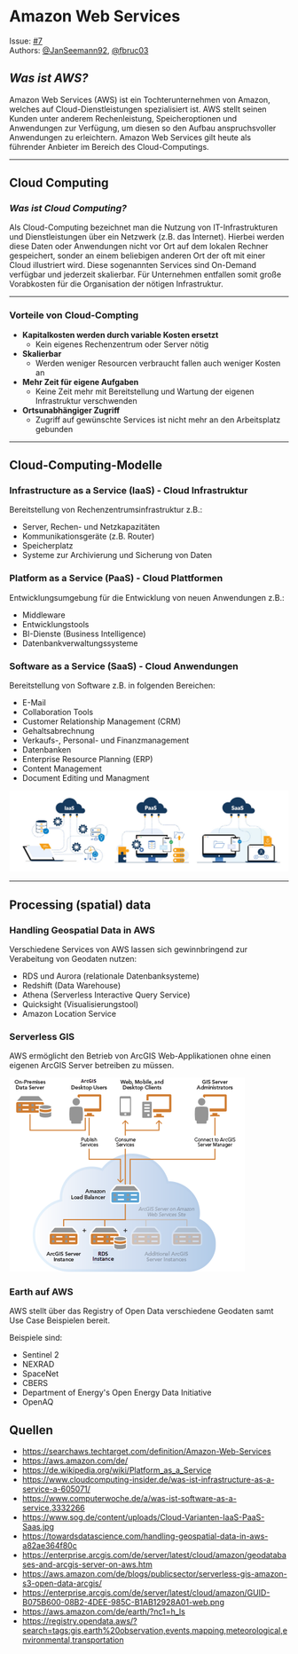 # **Amazon Web Services**

Issue: [#7](<https://github.com/Geosoft2/geosoft2-2021/issues/7>)  
Authors: [@JanSeemann92](https://github.com/JanSeemann92), [@fbruc03](https://github.com/fbruc03)

## _**Was ist AWS?**_

Amazon Web Services (AWS) ist ein Tochterunternehmen von Amazon, welches auf Cloud-Dienstleistungen spezialisiert ist. AWS stellt seinen Kunden unter anderem Rechenleistung, Speicheroptionen und Anwendungen zur Verfügung, um diesen so den Aufbau anspruchsvoller Anwendungen zu erleichtern.
Amazon Web Services gilt heute als führender Anbieter im Bereich des Cloud-Computings.

---

## **Cloud Computing**

### _**Was ist Cloud Computing?**_

Als Cloud-Computing bezeichnet man die Nutzung von IT-Infrastrukturen und Dienstleistungen über ein Netzwerk (z.B. das Internet). Hierbei werden diese Daten oder Anwendungen nicht vor Ort auf dem lokalen Rechner gespeichert, sonder an einem beliebigen anderen Ort der oft mit einer Cloud illustriert wird.
Diese sogenannten Services sind On-Demand verfügbar und jederzeit skalierbar. Für Unternehmen entfallen somit große Vorabkosten für die Organisation der nötigen Infrastruktur.

---

### **Vorteile von Cloud-Compting**

- **Kapitalkosten werden durch variable Kosten ersetzt**
  - Kein eigenes Rechenzentrum oder Server nötig
- **Skalierbar**
  - Werden weniger Resourcen verbraucht fallen auch weniger Kosten an
- **Mehr Zeit für eigene Aufgaben**
  - Keine Zeit mehr mit Bereitstellung und Wartung der eigenen Infrastruktur verschwenden
- **Ortsunabhängiger Zugriff**
  - Zugriff auf gewünschte Services ist nicht mehr an den Arbeitsplatz gebunden

---

## **Cloud-Computing-Modelle**

### Infrastructure as a Service (IaaS) - Cloud Infrastruktur

Bereitstellung von Rechenzentrumsinfrastruktur z.B.:

- Server, Rechen- und Netzkapazitäten
- Kommunikationsgeräte (z.B. Router)
- Speicherplatz
- Systeme zur Archivierung und Sicherung von Daten

### Platform as a Service (PaaS) - Cloud Plattformen

Entwicklungsumgebung für die Entwicklung von neuen Anwendungen z.B.:

- Middleware
- Entwicklungstools
- BI-Dienste (Business Intelligence)
- Datenbankverwaltungssysteme

### Software as a Service (SaaS) - Cloud Anwendungen

Bereitstellung von Software z.B. in folgenden Bereichen:

- E-Mail
- Collaboration Tools
- Customer Relationship Management (CRM)
- Gehaltsabrechnung
- Verkaufs-, Personal- und Finanzmanagement
- Datenbanken
- Enterprise Resource Planning (ERP)
- Content Management
- Document Editing und Managment

![Cloud Services](Cloud-Computing-Services.jpg)

---

## Processing (spatial) data

### Handling Geospatial Data in AWS

Verschiedene Services von AWS lassen sich gewinnbringend zur Verabeitung von Geodaten nutzen:

- RDS und Aurora (relationale Datenbanksysteme)
- Redshift (Data Warehouse)
- Athena (Serverless Interactive Query Service)
- Quicksight (Visualisierungstool)
- Amazon Location Service

### Serverless GIS

AWS ermöglicht den Betrieb von ArcGIS Web-Applikationen ohne einen eigenen ArcGIS Server betreiben zu müssen.

![Serverless GIS](serverlessGIS.png)

### Earth auf AWS

AWS stellt über das Registry of Open Data verschiedene Geodaten samt Use Case Beispielen bereit.

Beispiele sind:

- Sentinel 2
- NEXRAD
- SpaceNet
- CBERS
- Department of Energy's Open Energy Data Initiative
- OpenAQ


## Quellen

- <https://searchaws.techtarget.com/definition/Amazon-Web-Services>
- <https://aws.amazon.com/de/>
- <https://de.wikipedia.org/wiki/Platform_as_a_Service>
- <https://www.cloudcomputing-insider.de/was-ist-infrastructure-as-a-service-a-605071/>
- <https://www.computerwoche.de/a/was-ist-software-as-a-service,3332266>
- <https://www.sog.de/content/uploads/Cloud-Varianten-IaaS-PaaS-Saas.jpg>
- <https://towardsdatascience.com/handling-geospatial-data-in-aws-a82ae364f80c>
- <https://enterprise.arcgis.com/de/server/latest/cloud/amazon/geodatabases-and-arcgis-server-on-aws.htm>
- <https://aws.amazon.com/de/blogs/publicsector/serverless-gis-amazon-s3-open-data-arcgis/>
- <https://enterprise.arcgis.com/de/server/latest/cloud/amazon/GUID-B075B600-08B2-4DEE-985C-B1AB12928A01-web.png>
- <https://aws.amazon.com/de/earth/?nc1=h_ls>
- <https://registry.opendata.aws/?search=tags:gis,earth%20observation,events,mapping,meteorological,environmental,transportation>
